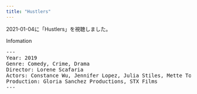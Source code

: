 ```yaml
---
title: "Hustlers"
---
```

2021-01-04に「Hustlers」を視聴しました。

Infomation
<pre>
---
Year: 2019
Genre: Comedy, Crime, Drama
Director: Lorene Scafaria
Actors: Constance Wu, Jennifer Lopez, Julia Stiles, Mette Towley
Production: Gloria Sanchez Productions, STX Films
---
</pre>